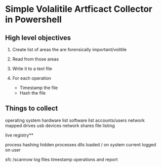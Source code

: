 # Simple Volalitile Artficact Collector in Powershell

## High level objectives

1. Create list of areas the are forensically important/volitile

2. Read from those areas

3. Write it to a text file

4. For each operation
    - Timestamp the file
    - Hash the file

## Things to collect

operating system
hardware list
software list
accounts/users
network
mapped drives
usb devices
network shares
file listing

live registry**

process hashing
hidden processes
dlls loaded / on system
current logged on user

sfc /scannow
log files
timestamp operations and report

